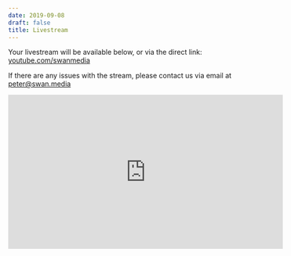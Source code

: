```yaml
---
date: 2019-09-08
draft: false
title: Livestream
---
```


Your livestream will be available below, or via the direct link: [youtube.com/swanmedia](https://youtube.com/swanmedia)

If there are any issues with the stream, please contact us via email at [peter@swan.media](mailto:peter@swan.media)

<iframe width="560" height="315" src="https://www.youtube.com/embed/live_stream?channel=UCaQx21eWZusGXXMJ62YSfaw" frameborder="0" allowfullscreen></iframe>
